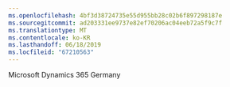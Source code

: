 ```yaml
---
ms.openlocfilehash: 4bf3d38724735e55d955bb28c02b6f897298187e
ms.sourcegitcommit: ad203331ee9737e82ef70206ac04eeb72a5f9c7f
ms.translationtype: MT
ms.contentlocale: ko-KR
ms.lasthandoff: 06/18/2019
ms.locfileid: "67210563"
---
```

Microsoft Dynamics 365 Germany